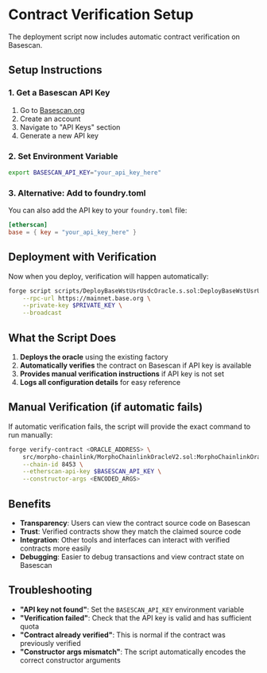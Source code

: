# Contract Verification Setup

The deployment script now includes automatic contract verification on Basescan.

## Setup Instructions

### 1. Get a Basescan API Key
1. Go to [Basescan.org](https://basescan.org/)
2. Create an account
3. Navigate to "API Keys" section
4. Generate a new API key

### 2. Set Environment Variable
```bash
export BASESCAN_API_KEY="your_api_key_here"
```

### 3. Alternative: Add to foundry.toml
You can also add the API key to your `foundry.toml` file:

```toml
[etherscan]
base = { key = "your_api_key_here" }
```

## Deployment with Verification

Now when you deploy, verification will happen automatically:

```bash
forge script scripts/DeployBaseWstUsrUsdcOracle.s.sol:DeployBaseWstUsrUsdcOracle \
    --rpc-url https://mainnet.base.org \
    --private-key $PRIVATE_KEY \
    --broadcast
```

## What the Script Does

1. **Deploys the oracle** using the existing factory
2. **Automatically verifies** the contract on Basescan if API key is available
3. **Provides manual verification instructions** if API key is not set
4. **Logs all configuration details** for easy reference

## Manual Verification (if automatic fails)

If automatic verification fails, the script will provide the exact command to run manually:

```bash
forge verify-contract <ORACLE_ADDRESS> \
    src/morpho-chainlink/MorphoChainlinkOracleV2.sol:MorphoChainlinkOracleV2 \
    --chain-id 8453 \
    --etherscan-api-key $BASESCAN_API_KEY \
    --constructor-args <ENCODED_ARGS>
```

## Benefits

- **Transparency**: Users can view the contract source code on Basescan
- **Trust**: Verified contracts show they match the claimed source code
- **Integration**: Other tools and interfaces can interact with verified contracts more easily
- **Debugging**: Easier to debug transactions and view contract state on Basescan

## Troubleshooting

- **"API key not found"**: Set the `BASESCAN_API_KEY` environment variable
- **"Verification failed"**: Check that the API key is valid and has sufficient quota
- **"Contract already verified"**: This is normal if the contract was previously verified
- **"Constructor args mismatch"**: The script automatically encodes the correct constructor arguments
